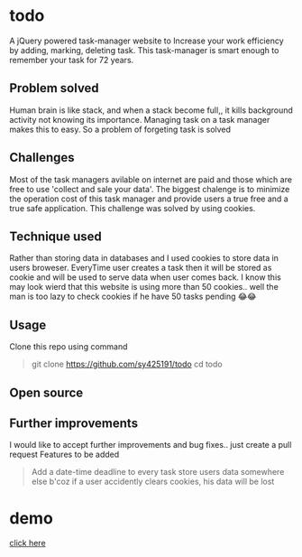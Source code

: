 # todo
A jQuery powered task-manager website to Increase your work efficiency by adding, marking, deleting task. This task-manager is smart enough to remember your task for 72 years. 

## Problem solved
Human brain is like stack, and when a stack become full,, it kills background activity not knowing its importance. Managing task on a task manager makes this to easy. So a problem of forgeting task is solved   

## Challenges
Most of the task managers avilable on internet are paid and those which are free to use 'collect and sale your data'. The biggest chalenge is to minimize the operation cost of this task manager and provide users a true free and a true safe application. This challenge was solved by using cookies.


## Technique used
Rather than storing data in databases and I used cookies to store data in users broweser. EveryTime user creates a task then it will be stored as cookie and will be used to serve data when user comes back. I know this may look wierd that this website is using more than 50 cookies.. well the man is too lazy to check cookies if he have 50 tasks pending 😂😂

## Usage
Clone this repo using command 
> git clone https://github.com/sy425191/todo
> cd todo


## Open source


## Further improvements
I would like to accept further improvements and bug fixes.. just create a pull request
Features to be added
> Add a date-time deadline to every task
> store users data somewhere else b'coz if a user accidently clears cookies, his data will be lost 

# demo
[click here](https://sy425191.github.io/todo)


